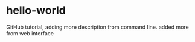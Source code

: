 # hello-world
GitHub tutorial, adding more description from command line.
added more from web interface
